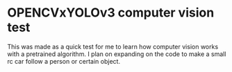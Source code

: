 # OPENCVxYOLOv3 computer vision test
This was made as a quick test for me to learn how computer vision works with a pretrained algorithm. I plan on expanding on the code to make a small rc car follow a person or certain object.
